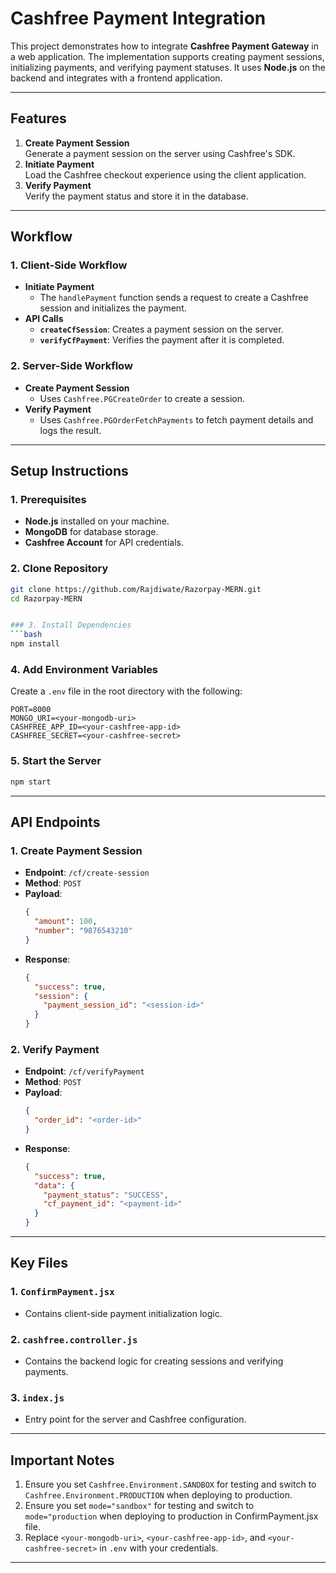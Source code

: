 
# Cashfree Payment Integration

This project demonstrates how to integrate **Cashfree Payment Gateway** in a web application. The implementation supports creating payment sessions, initializing payments, and verifying payment statuses. It uses **Node.js** on the backend and integrates with a frontend application.

---

## Features
1. **Create Payment Session**  
   Generate a payment session on the server using Cashfree's SDK.
2. **Initiate Payment**  
   Load the Cashfree checkout experience using the client application.
3. **Verify Payment**  
   Verify the payment status and store it in the database.

---

## Workflow

### 1. **Client-Side Workflow**
- **Initiate Payment**
  - The `handlePayment` function sends a request to create a Cashfree session and initializes the payment.
- **API Calls**
  - **`createCfSession`**: Creates a payment session on the server.
  - **`verifyCfPayment`**: Verifies the payment after it is completed.

### 2. **Server-Side Workflow**
- **Create Payment Session**
  - Uses `Cashfree.PGCreateOrder` to create a session.
- **Verify Payment**
  - Uses `Cashfree.PGOrderFetchPayments` to fetch payment details and logs the result.

---

## Setup Instructions

### 1. Prerequisites
- **Node.js** installed on your machine.
- **MongoDB** for database storage.
- **Cashfree Account** for API credentials.

### 2. Clone Repository
```bash
git clone https://github.com/Rajdiwate/Razorpay-MERN.git
cd Razorpay-MERN


### 3. Install Dependencies
```bash
npm install
```

### 4. Add Environment Variables
Create a `.env` file in the root directory with the following:
```env
PORT=8000
MONGO_URI=<your-mongodb-uri>
CASHFREE_APP_ID=<your-cashfree-app-id>
CASHFREE_SECRET=<your-cashfree-secret>
```

### 5. Start the Server
```bash
npm start
```

---

## API Endpoints

### 1. **Create Payment Session**
- **Endpoint**: `/cf/create-session`
- **Method**: `POST`
- **Payload**:
  ```json
  {
    "amount": 100,
    "number": "9876543210"
  }
  ```
- **Response**:
  ```json
  {
    "success": true,
    "session": {
      "payment_session_id": "<session-id>"
    }
  }
  ```

### 2. **Verify Payment**
- **Endpoint**: `/cf/verifyPayment`
- **Method**: `POST`
- **Payload**:
  ```json
  {
    "order_id": "<order-id>"
  }
  ```
- **Response**:
  ```json
  {
    "success": true,
    "data": {
      "payment_status": "SUCCESS",
      "cf_payment_id": "<payment-id>"
    }
  }
  ```

---

## Key Files

### 1. `ConfirmPayment.jsx`
- Contains client-side payment initialization logic.

### 2. `cashfree.controller.js`
- Contains the backend logic for creating sessions and verifying payments.

### 3. `index.js`
- Entry point for the server and Cashfree configuration.

---

## Important Notes
1. Ensure you set `Cashfree.Environment.SANDBOX` for testing and switch to `Cashfree.Environment.PRODUCTION` when deploying to production.
2. Ensure you set `mode="sandbox"` for testing and switch to `mode="production` when deploying to production in ConfirmPayment.jsx file.
3. Replace `<your-mongodb-uri>`, `<your-cashfree-app-id>`, and `<your-cashfree-secret>` in `.env` with your credentials.

---


